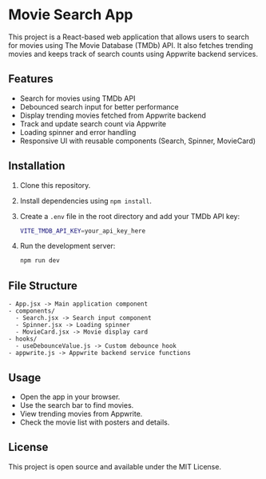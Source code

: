 # Movie Search App

This project is a React-based web application that allows users to
search for movies using The Movie Database (TMDb) API. It also fetches
trending movies and keeps track of search counts using Appwrite backend
services.

## Features

-   Search for movies using TMDb API
-   Debounced search input for better performance
-   Display trending movies fetched from Appwrite backend
-   Track and update search count via Appwrite
-   Loading spinner and error handling
-   Responsive UI with reusable components (Search, Spinner, MovieCard)

## Installation

1.  Clone this repository.

2.  Install dependencies using `npm install`.

3.  Create a `.env` file in the root directory and add your TMDb API
    key:

    ``` bash
    VITE_TMDB_API_KEY=your_api_key_here
    ```

4.  Run the development server:

    ``` bash
    npm run dev
    ```

## File Structure

    - App.jsx -> Main application component
    - components/
      - Search.jsx -> Search input component
      - Spinner.jsx -> Loading spinner
      - MovieCard.jsx -> Movie display card
    - hooks/
      - useDebounceValue.js -> Custom debounce hook
    - appwrite.js -> Appwrite backend service functions

## Usage

-   Open the app in your browser.
-   Use the search bar to find movies.
-   View trending movies from Appwrite.
-   Check the movie list with posters and details.

## License

This project is open source and available under the MIT License.
